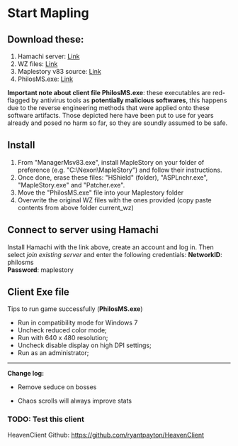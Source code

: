 # Start Mapling

## Download these:
1. Hamachi server: [Link](https://hamachi.en.softonic.com/) <br>
2. WZ files: [Link](https://drive.google.com/file/d/1SIbRHmtV-kBfbZ4eEhbnspiNgWAMd1O7/view?usp=sharing) <br>
3. Maplestory v83 source: [Link](https://drive.google.com/open?id=1wWreM_AfdDEne6cBCdOL93YLJ2SMVWPC) <br>
4. PhilosMS.exe: [Link](https://gofile.io/?c=qI0ykL) <br>

**Important note about client file PhilosMS.exe**: these executables are red-flagged by antivirus tools as __potentially malicious softwares__, this happens due to the reverse engineering methods that were applied onto these software artifacts. Those depicted here have been put to use for years already and posed no harm so far, so they are soundly assumed to be safe.

## Install
1. From "ManagerMsv83.exe", install MapleStory on your folder of preference (e.g. "C:\Nexon\MapleStory") and follow their instructions.
2. Once done, erase these files: "HShield" (folder), "ASPLnchr.exe", "MapleStory.exe" and "Patcher.exe".
3. Move the "PhilosMS.exe" file into your Maplestory folder
4. Overwrite the original WZ files with the ones provided (copy paste contents from above folder current_wz)

## Connect to server using Hamachi
Install Hamachi with the link above, create an account and log in. Then select *join existing server* and enter the following credentials:
**NetworkID**: philosms <br>
**Password**: maplestory

## Client Exe file 
Tips to run game successfully (**PhilosMS.exe**)
- Run in compatibility mode for Windows 7
- Uncheck reduced color mode;
- Run with 640 x 480 resolution;
- Uncheck disable display on high DPI settings;
- Run as an administrator;

---
**Change log:**

  * Remove seduce on bosses

  * Chaos scrolls will always improve stats

### TODO: Test this client 

HeavenClient Github: https://github.com/ryantpayton/HeavenClient

